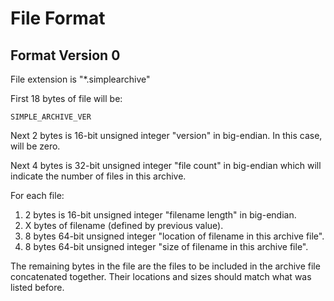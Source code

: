# File Format

## Format Version 0

File extension is "*.simplearchive"

First 18 bytes of file will be:

    SIMPLE_ARCHIVE_VER

Next 2 bytes is 16-bit unsigned integer "version" in big-endian. In this case,
will be zero.

Next 4 bytes is 32-bit unsigned integer "file count" in big-endian which will
indicate the number of files in this archive.

For each file:

1. 2 bytes is 16-bit unsigned integer "filename length" in big-endian.
2. X bytes of filename (defined by previous value).
3. 8 bytes 64-bit unsigned integer "location of filename in this archive file".
4. 8 bytes 64-bit unsigned integer "size of filename in this archive file".

The remaining bytes in the file are the files to be included in the archive file
concatenated together. Their locations and sizes should match what was listed
before.
